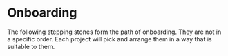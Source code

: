 # Onboarding

The following stepping stones form the path of onboarding. They are not in a specific order. Each project will pick and arrange them in a way that is suitable to them.
